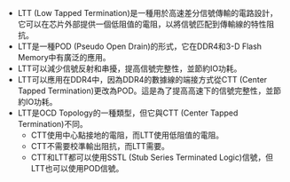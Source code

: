 - LTT (Low Tapped Termination)是一種用於高速差分信號傳輸的電路設計，它可以在芯片外部提供一個低阻值的電阻，以將信號匹配到傳輸線的特性阻抗。
- LTT是一種POD (Pseudo Open Drain)的形式，它在DDR4和3-D Flash Memory中有廣泛的應用。
- LTT可以減少信號反射和串擾，提高信號完整性，並節約IO功耗。
- LTT可以應用在DDR4中，因為DDR4的數據線的端接方式從CTT (Center Tapped Termination)更改為POD。這是為了提高高速下的信號完整性，並節約IO功耗。
- LTT是OCD Topology的一種類型，但它與CTT (Center Tapped Termination)不同。
	- CTT使用中心點接地的電阻，而LTT使用低阻值的電阻。
	- CTT不需要校準輸出阻抗，而LTT需要。
	- CTT和LTT都可以使用SSTL (Stub Series Terminated Logic)信號，但LTT也可以使用POD信號。